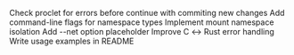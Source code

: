 Check proclet for errors before continue with commiting new changes
Add command-line flags for namespace types
Implement mount namespace isolation
Add --net option placeholder
Improve C ↔ Rust error handling
Write usage examples in README